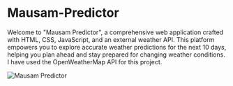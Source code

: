 # Mausam-Predictor
Welcome to "Mausam Predictor", a comprehensive web application crafted with HTML, CSS, JavaScript, and an external weather API. This platform empowers you to explore accurate weather predictions for the next 10 days, helping you plan ahead and stay prepared for changing weather conditions.
I have used the OpenWeatherMap API for this project.

![Mausam Predictor](https://github.com/rathore-2002/Mausam-Predictor/assets/92203739/a78cb49c-3bf0-43e4-af83-ed3437e48a4d)
